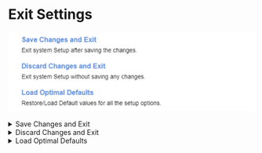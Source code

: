 # Exit Settings #

![](./img/exit.png)

<details><summary>Save Changes and Exit</summary>

Exit system Setup after saving the changes. 

The action will require additional confirmation.

| WMI Setting name | Values | SVP / SMP Req'd | AMD/Intel |
|:---|:---|:---|:---|
|  |  |  | Both |
</details>


<details><summary>Discard Changes and Exit</summary>

Exit system Setup without saving any changes.

The action will require additional confirmation.

| WMI Setting name | Values | SVP / SMP Req'd | AMD/Intel |
|:---|:---|:---|:---|
|  |  |  | Both |
</details>


<details><summary>Load Optimal Defaults</summary>

Restore/Load Default values for all the setup options.

The action will require additional confirmation.

| WMI Setting name | Values | SVP / SMP Req'd | AMD/Intel |
|:---|:---|:---|:---|
|  |  |  | Both |
</details>